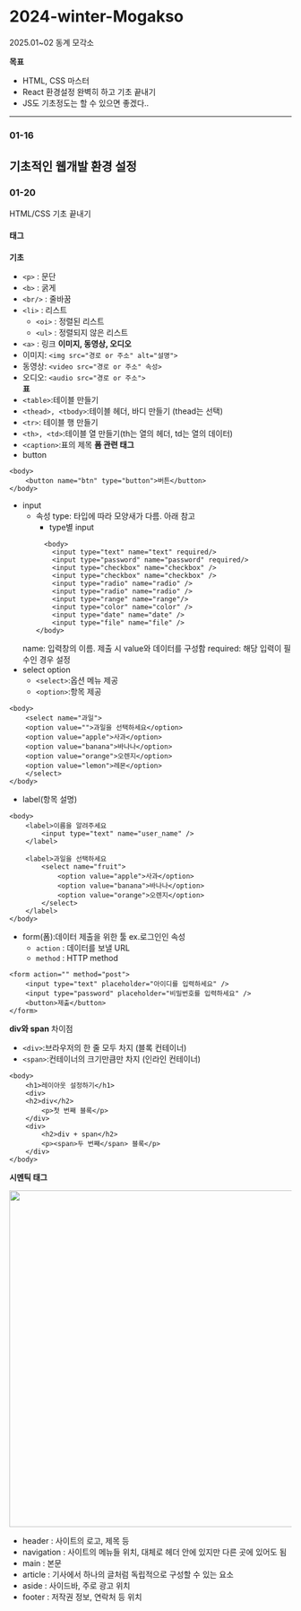# 2024-winter-Mogakso

2025.01~02 동계 모각소

**목표**
- HTML, CSS 마스터
- React 환경설정 완벽히 하고 기초 끝내기
- JS도 기초정도는 할 수 있으면 좋겠다..
---
### 01-16
기초적인 웹개발 환경 설정
---
### 01-20
HTML/CSS 기초 끝내기
#### 태그
**기초**
- `<p>` : 문단
- `<b>` : 굵게
- `<br/>` : 줄바꿈
- `<li>` : 리스트
    - `<oi>` : 정렬된 리스트
    - `<ul>` : 정렬되지 않은 리스트
- `<a>` : 링크
**이미지, 동영상, 오디오**
- 이미지: `<img src="경로 or 주소" alt="설명">`
- 동영상: `<video src="경로 or 주소" 속성>` 
- 오디오: `<audio src="경로 or 주소">`  
**표**
- `<table>`:테이블 만들기 
- `<thead>, <tbody>`:테이블 헤더, 바디 만들기 (thead는 선택)
- `<tr>`: 테이블 행 만들기
- `<th>, <td>`:테이블 열 만들기(th는 열의 헤더, td는 열의 데이터)
- `<caption>`:표의 제목
**폼 관련 태그**
- button
```
<body>
    <button name="btn" type="button">버튼</button>
</body>
```
- input
    - 속성
    type: 타입에 따라 모양새가 다름. 아래 참고
        - type별 input
        ```
          <body>
            <input type="text" name="text" required/>
            <input type="password" name="password" required/>
            <input type="checkbox" name="checkbox" />
            <input type="checkbox" name="checkbox" />
            <input type="radio" name="radio" />
            <input type="radio" name="radio" />
            <input type="range" name="range"/>
            <input type="color" name="color" />
            <input type="date" name="date" />
            <input type="file" name="file" />
        </body>
        ```
    name: 입력창의 이름. 제출 시 value와 데이터를 구성함
    required: 해당 입력이 필수인 경우 설정
- select option
    - `<select>`:옵션 메뉴 제공
    - `<option>`:항목 제공
```
<body>
    <select name="과일">
    <option value="">과일을 선택하세요</option>
    <option value="apple">사과</option>
    <option value="banana">바나나</option>
    <option value="orange">오렌지</option>
    <option value="lemon">레몬</option>
    </select>
</body>
```
- label(항목 설명)
```
<body>
    <label>이름을 알려주세요
        <input type="text" name="user_name" />
    </label>

    <label>과일을 선택하세요
        <select name="fruit">
            <option value="apple">사과</option>
            <option value="banana">바나나</option>
            <option value="orange">오렌지</option>
        </select>
    </label>
</body>
```
- form(폼):데이터 제출을 위한 툴 ex.로그인인
    속성
    - `action` : 데이터를 보낼 URL
    - `method` : HTTP method
```
<form action="" method="post">
    <input type="text" placeholder="아이디를 입력하세요" />
    <input type="password" placeholder="비밀번호를 입력하세요" />
    <button>제출</button>
</form>
```
**div와 span**
차이점
- `<div>`:브라우저의 한 줄 모두 차지 (블록 컨테이너)
- `<span>`:컨테이너의 크기만큼만 차지 (인라인 컨테이너)
```
<body>
    <h1>레이아웃 설정하기</h1>
    <div>
    <h2>div</h2>
        <p>첫 번째 블록</p>
    </div>
    <div>
        <h2>div + span</h2>
        <p><span>두 번째</span> 블록</p>
    </div>
</body>
```
**시멘틱 태그**
<div>
    <img src="https://img1.daumcdn.net/thumb/R1280x0/?scode=mtistory2&fname=https%3A%2F%2Fblog.kakaocdn.net%2Fdn%2FIA3PW%2Fbtrv4KUR4Pu%2Fxhi1IJCC6lrXflJlkGi1y0%2Fimg.png" width="600">
</div>

- header : 사이트의 로고, 제목 등
- navigation : 사이트의 메뉴들 위치, 대체로 헤더 안에 있지만 다른 곳에 있어도 됨
- main : 본문
- article : 기사에서 하나의 글처럼 독립적으로 구성할 수 있는 요소
- aside : 사이드바, 주로 광고 위치
- footer : 저작권 정보, 연락처 등 위치